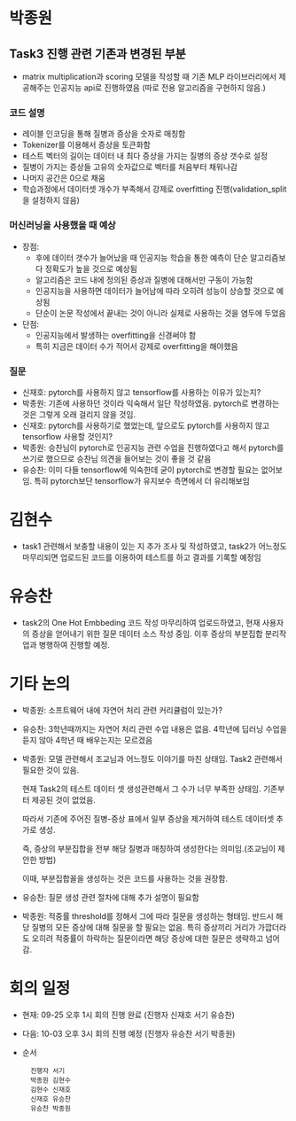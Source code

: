 # 박종원 

## Task3 진행 관련 기존과 변경된 부분
  - matrix multiplication과 scoring 모델을 작성할 때 기존 MLP 라이브러리에서 제공해주는 인공지능 api로 진행하였음 (따로 전용 알고리즘을 구현하지 않음.)

### 코드 설명
- 레이블 인코딩을 통해 질병과 증상을 숫자로 매칭함
- Tokenizer를 이용해서 증상을 토큰화함
- 테스트 벡터의 길이는 데이터 내 최다 증상을 가지는 질병의 증상 갯수로 설정
- 질병이 가지는 증상들 고유의 숫자값으로 벡터를 처음부터 채워나감
- 나머지 공간은 0으로 채움
- 학습과정에서 데이터셋 개수가 부족해서 강제로 overfitting 진행(validation_split을 설정하지 않음)

### 머신러닝을 사용했을 때 예상
- 장점: 
  - 후에 데이터 갯수가 늘어났을 때 인공지능 학습을 통한 예측이 단순 알고리즘보다 정확도가 높을 것으로 예상됨
  - 알고리즘은 코드 내에 정의된 증상과 질병에 대해서만 구동이 가능함
  - 인공지능을 사용하면 데이터가 늘어남에 따라 오히려 성능이 상승할 것으로 예상됨
  - 단순이 논문 작성에서 끝내는 것이 아니라 실제로 사용하는 것을 염두에 두었음
- 단점: 
  - 인공지능에서 발생하는 overfitting을 신경써야 함 
  - 특히 지금은 데이터 수가 적어서 강제로 overfitting을 해야했음

### 질문
  - 신재호: pytorch를 사용하지 않고 tensorflow를 사용하는 이유가 있는지?
  - 박종원: 기존에 사용하던 것이라 익숙해서 일단 작성하였음. pytorch로 변경하는 것은 그렇게 오래 걸리지 않을 것임.
  - 신재호: pytorch를 사용하기로 했었는데, 앞으로도 pytorch를 사용하지 않고 tensorflow 사용할 것인지?
  - 박종원: 승찬님이 pytorch로 인공지능 관련 수업을 진행하였다고 해서 pytorch를 쓰기로 했으므로 승찬님 의견을 들어보는 것이 좋을 것 같음
  - 유승찬: 이미 다들 tensorflow에 익숙한데 굳이 pytorch로 변경할 필요는 없어보임. 특히 pytorch보단 tensorflow가 유지보수 측면에서 더 유리해보임
     

# 김현수 
  - task1 관련해서 보충할 내용이 있는 지 추가 조사 및 작성하였고, task2가 어느정도 마무리되면 업로드된 코드를 이용하여 테스트를 하고 결과를 기록할 예정임
# 유승찬 
  - task2의 One Hot Embbeding 코드 작성 마무리하여 업로드하였고, 현재 사용자의 증상을 얻어내기 위한 질문 데이터 소스 작성 중임. 이후 증상의 부분집합 분리작업과 병행하여 진행할 예정.

# 기타 논의
- 박종원: 소프트웨어 내에 자연어 처리 관련 커리큘럼이 있는가?
- 유승찬: 3학년때까지는 자연어 처리 관련 수업 내용은 없음. 4학년에 딥러닝 수업을 듣지 않아 4학년 때 배우는지는 모르겠음
- 박종원: 모델 관련해서 조교님과 어느정도 이야기를 마친 상태임. Task2 관련해서 필요한 것이 있음. 

  현재 Task2의 테스트 데이터 셋 생성관련해서 그 수가 너무 부족한 상태임. 기존부터 제공된 것이 없었음.

  따라서 기존에 주어진 질병-증상 표에서 일부 증상을 제거하여 테스트 데이터셋 추가로 생성. 

  즉, 증상의 부분집합을 전부 해당 질병과 매칭하여 생성한다는 의미임.(조교님이 제안한 방법)

  이때, 부분집합꼴을 생성하는 것은 코드를 사용하는 것을 권장함.

- 유승찬: 질문 생성 관련 절차에 대해 추가 설명이 필요함
- 박종원: 적중률 threshold를 정해서 그에 따라 질문을 생성하는 형태임. 반드시 해당 질병의 모든 증상에 대해 질문을 할 필요는 없음. 
특히 증상끼리 거리가 가깝더라도 오히려 적중률이 하락하는 질문이라면 해당 증상에 대한 질문은 생략하고 넘어감.

# 회의 일정
- 현재: 09-25 오후 1시 회의 진행 완료 (진행자 신재호 서기 유승찬)
- 다음: 10-03 오후 3시 회의 진행 예정 (진행자 유승찬 서기 박종원)
- 순서

        진행자 서기
        박종원 김현수
        김현수 신재호
        신재호 유승찬
        유승찬 박종원
